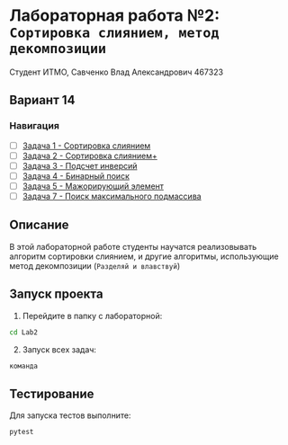 # Лабораторная работа №2: `Сортировка слиянием, метод декомпозиции`
Cтудент ИТМО, Савченко Влад Александрович 467323

## Вариант 14
### Навигация

- [ ] [Задача 1 - Сортировка слиянием](Task1/README.md)
- [ ] [Задача 2 - Сортировка слиянием+](Task2/README.md)
- [ ] [Задача 3 - Подсчет инверсий](Task3/README.md)
- [ ] [Задача 4 - Бинарный поиск](Task4/README.md)
- [ ] [Задача 5 - Мажорирующий элемент](Task5/README.md)
- [ ] [Задача 7 - Поиск максимального подмассива](Task7/README.md)

## Описание
В этой лабораторной работе студенты научатся реализовывать алгоритм сортировки слиянием, 
и другие алгоритмы, использующие метод декомпозиции (`Разделяй и влавствуй`)

## Запуск проекта
1. Перейдите в папку с лабораторной:
```bash
cd Lab2
```

2. Запуск всех задач:
```bash
команда
```


## Тестирование
Для запуска тестов выполните:
```bash
pytest
```
